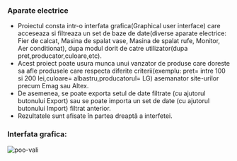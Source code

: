 ### Aparate electrice

-  Proiectul consta intr-o interfata grafica(Graphical user interface) care acceseaza si filtreaza un set de baze de date(diverse aparate electrice: Fier de calcat, Masina de spalat vase, Masina de spalat rufe, Monitor, Aer conditionat), dupa modul dorit de catre utilizator(dupa pret,producator,culoare,etc).
- Acest proiect poate usura munca unui vanzator de produse care doreste sa afle produsele care respecta diferite criterii(exemplu: pret= intre 100 si 200 lei,culoare= albastru,producatorul= LG) asemanator  site-urilor precum Emag sau Altex.
-  De asemenea, se poate exporta setul de date filtrate (cu ajutorul butonului Export) sau se poate importa un set de date (cu ajutorul butonului Import) filtrat anterior.
- Rezultatele sunt afisate în partea dreaptă a interfetei.

### Interfata grafica:

![poo-vali](https://user-images.githubusercontent.com/118570823/214905818-62d66693-1f89-4a8b-bbab-0781e70792e4.gif)
